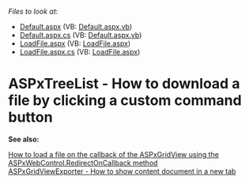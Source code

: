 <!-- default file list -->
*Files to look at*:

* [Default.aspx](./CS/WebSite/Default.aspx) (VB: [Default.aspx.vb](./VB/WebSite/Default.aspx.vb))
* [Default.aspx.cs](./CS/WebSite/Default.aspx.cs) (VB: [Default.aspx.vb](./VB/WebSite/Default.aspx.vb))
* [LoadFile.aspx](./CS/WebSite/LoadFile.aspx) (VB: [LoadFile.aspx](./VB/WebSite/LoadFile.aspx))
* [LoadFile.aspx.cs](./CS/WebSite/LoadFile.aspx.cs) (VB: [LoadFile.aspx](./VB/WebSite/LoadFile.aspx))
<!-- default file list end -->
# ASPxTreeList - How to download a file by clicking a custom command button


<p><strong>See also:</strong></p><p><a href="https://www.devexpress.com/Support/Center/p/E2577">How to load a file on the callback of the ASPxGridView using the ASPxWebControl.RedirectOnCallback method</a><u><br />
</u><a href="https://www.devexpress.com/Support/Center/p/E4940">ASPxGridViewExporter - How to show content document in a new tab</a><u><br />
</u></p>

<br/>


